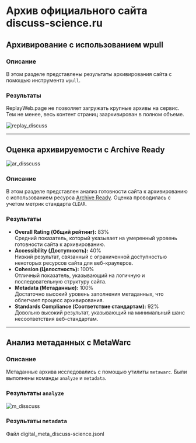 # Архив официального сайта discuss-science.ru


## Архивирование с использованием wpull

### Описание  
В этом разделе представлены результаты архивирования сайта с помощью инструмента `wpull`.
### Результаты  
ReplayWeb.page не позволяет загружать крупные архивы на сервис. Тем не менее, весь контент страниц заархивирован в полном объеме.

![replay_discuss](https://github.com/user-attachments/assets/d8cf3b0a-30ee-4133-aa82-e3aef424c6cd)

---

## Оценка архивируемости с Archive Ready  

![ar_disscuss](https://github.com/user-attachments/assets/3bf41cb3-eaa8-47d3-abca-5dd8b17d5ee6)

### Описание  
В этом разделе представлен анализ готовности сайта к архивированию с использованием ресурса [Archive Ready](http://archiveready.com/check?url=http://andreyvoznesenski.ru). Оценка проводилась с учетом метрик стандарта `CLEAR`.

### Результаты  
- **Overall Rating (Общий рейтинг):** 83%  
  Средний показатель, который указывает на умеренный уровень готовности сайта к архивированию.  
- **Accessibility (Доступность):** 40%  
  Низкий результат, связанный с ограниченной доступностью некоторых ресурсов сайта для веб-краулеров.  
- **Cohesion (Целостность):** 100%  
  Отличный показатель, указывающий на логичную и последовательную структуру сайта.  
- **Metadata (Метаданные):** 100%  
  Достаточно высокий уровень заполнения метаданных, что облегчает процесс архивирования.  
- **Standards Compliance (Соответствие стандартам):** 92%  
  Довольно высокий результат, указывающий на минимальный шанс несоответствия веб-стандартам.  

---

## Анализ метаданных с MetaWarc

### Описание  
Метаданные архива исследовались с помощью утилиты `metawarc`. Были выполнены команды `analyze` и `metadata`.

### Результаты `analyze`

![m_disscuss](https://github.com/user-attachments/assets/be35da2a-ceca-41bf-922b-ce0df6cc9cda)

### Результаты `metadata`

Файл digital_meta_discuss-science.jsonl

